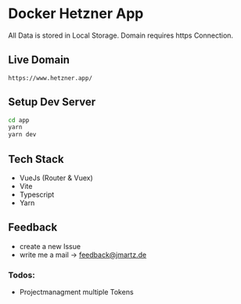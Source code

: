 # Docker Hetzner App

All Data is stored in Local Storage.
Domain requires https Connection.


## Live Domain
```
https://www.hetzner.app/
```

## Setup Dev Server
```bash
cd app
yarn
yarn dev
```

## Tech Stack
- VueJs (Router & Vuex) 
- Vite
- Typescript
- Yarn

## Feedback
- create a new Issue
- write me a mail -> feedback@jmartz.de

### Todos:
- Projectmanagment multiple Tokens